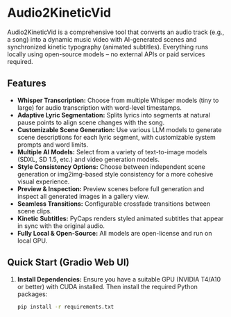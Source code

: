 # Audio2KineticVid

Audio2KineticVid is a comprehensive tool that converts an audio track (e.g., a song) into a dynamic music video with AI-generated scenes and synchronized kinetic typography (animated subtitles). Everything runs locally using open-source models – no external APIs or paid services required.

## Features

- **Whisper Transcription:** Choose from multiple Whisper models (tiny to large) for audio transcription with word-level timestamps.
- **Adaptive Lyric Segmentation:** Splits lyrics into segments at natural pause points to align scene changes with the song.
- **Customizable Scene Generation:** Use various LLM models to generate scene descriptions for each lyric segment, with customizable system prompts and word limits.
- **Multiple AI Models:** Select from a variety of text-to-image models (SDXL, SD 1.5, etc.) and video generation models.
- **Style Consistency Options:** Choose between independent scene generation or img2img-based style consistency for a more cohesive visual experience.
- **Preview & Inspection:** Preview scenes before full generation and inspect all generated images in a gallery view.
- **Seamless Transitions:** Configurable crossfade transitions between scene clips.
- **Kinetic Subtitles:** PyCaps renders styled animated subtitles that appear in sync with the original audio.
- **Fully Local & Open-Source:** All models are open-license and run on local GPU.

## Quick Start (Gradio Web UI)

1. **Install Dependencies:** Ensure you have a suitable GPU (NVIDIA T4/A10 or better) with CUDA installed. Then install the required Python packages:

   ```bash
   pip install -r requirements.txt